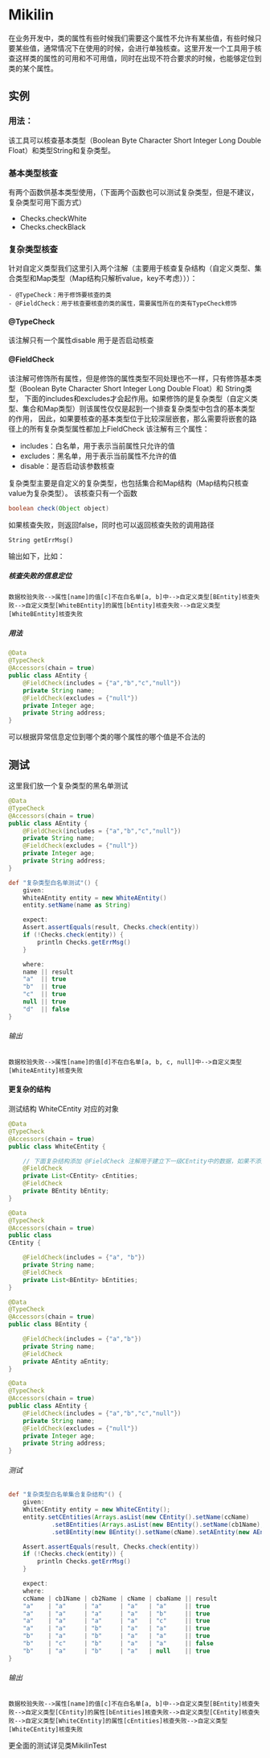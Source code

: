 # Mikilin
在业务开发中，类的属性有些时候我们需要这个属性不允许有某些值，有些时候只要某些值，通常情况下在使用的时候，会进行单独核查。这里开发一个工具用于核查这样类的属性的可用和不可用值，同时在出现不符合要求的时候，也能够定位到类的某个属性。
## 实例
### 用法：
该工具可以核查基本类型（Boolean Byte Character Short Integer Long Double Float）和类型String和复杂类型。
### 基本类型核查
有两个函数供基本类型使用，（下面两个函数也可以测试复杂类型，但是不建议，复杂类型可用下面方式）
- Checks.checkWhite
- Checks.checkBlack

### 复杂类型核查
针对自定义类型我们这里引入两个注解（主要用于核查复杂结构（自定义类型、集合类型和Map类型（Map结构只解析value，key不考虑）））：
```
- @TypeCheck：用于修饰要核查的类
- @FieldCheck：用于核查要核查的类的属性，需要属性所在的类有TypeCheck修饰
```
#### @TypeCheck
该注解只有一个属性disable 用于是否启动核查
#### @FieldCheck 
该注解可修饰所有属性，但是修饰的属性类型不同处理也不一样，只有修饰基本类型（Boolean Byte Character Short Integer Long Double Float）和 String类型，
下面的includes和excludes才会起作用。如果修饰的是复杂类型（自定义类型、集合和Map类型）则该属性仅仅是起到一个排查复杂类型中包含的基本类型的作用，
因此，如果要核查的基本类型位于比较深层嵌套，那么需要将嵌套的路径上的所有复杂类型属性都加上FieldCheck
该注解有三个属性：
- includes：白名单，用于表示当前属性只允许的值
- excludes：黑名单，用于表示当前属性不允许的值
- disable：是否启动该参数核查


复杂类型主要是自定义的复杂类型，也包括集合和Map结构（Map结构只核查value为复杂类型）。
该核查只有一个函数
``` java
boolean check(Object object)
```
如果核查失败，则返回false，同时也可以返回核查失败的调用路径
```
String getErrMsg()
```
输出如下，比如：
##### 核查失败的信息定位
```
数据校验失败-->属性[name]的值[c]不在白名单[a, b]中-->自定义类型[BEntity]核查失败-->自定义类型[WhiteBEntity]的属性[bEntity]核查失败-->自定义类型[WhiteBEntity]核查失败
```
##### 用法
```java
@Data
@TypeCheck
@Accessors(chain = true)
public class AEntity {
    @FieldCheck(includes = {"a","b","c","null"})
    private String name;
    @FieldCheck(excludes = {"null"})
    private Integer age;
    private String address;
}
```
可以根据异常信息定位到哪个类的哪个属性的哪个值是不合法的
## 测试
这里我们放一个复杂类型的黑名单测试
```java
@Data
@TypeCheck
@Accessors(chain = true)
public class AEntity {
    @FieldCheck(includes = {"a","b","c","null"})
    private String name;
    @FieldCheck(excludes = {"null"})
    private Integer age;
    private String address;
}
```
```groovy
def "复杂类型白名单测试"() {
    given:
    WhiteAEntity entity = new WhiteAEntity()
    entity.setName(name as String)

    expect:
    Assert.assertEquals(result, Checks.check(entity))
    if (!Checks.check(entity)) {
        println Checks.getErrMsg()
    }

    where:
    name || result
    "a"  || true
    "b"  || true
    "c"  || true
    null || true
    "d"  || false
}
```
###### 输出
```
数据校验失败-->属性[name]的值[d]不在白名单[a, b, c, null]中-->自定义类型[WhiteAEntity]核查失败
```
#### 更复杂的结构
测试结构 WhiteCEntity 对应的对象
```java
@Data
@TypeCheck
@Accessors(chain = true)
public class WhiteCEntity {

    // 下面复杂结构添加 @FieldCheck 注解用于建立下一级CEntity中的数据，如果不添加，则下一级无法核查
    @FieldCheck
    private List<CEntity> cEntities;
    @FieldCheck
    private BEntity bEntity;
}
```
```java
@Data
@TypeCheck
@Accessors(chain = true)
public class
CEntity {

    @FieldCheck(includes = {"a", "b"})
    private String name;
    @FieldCheck
    private List<BEntity> bEntities;
}
```
```java
@Data
@TypeCheck
@Accessors(chain = true)
public class BEntity {

    @FieldCheck(includes = {"a","b"})
    private String name;
    @FieldCheck
    private AEntity aEntity;
}
```
```java
@Data
@TypeCheck
@Accessors(chain = true)
public class AEntity {
    @FieldCheck(includes = {"a","b","c","null"})
    private String name;
    @FieldCheck(excludes = {"null"})
    private Integer age;
    private String address;
}
```
###### 测试
```groovy
def "复杂类型白名单集合复杂结构"() {
    given:
    WhiteCEntity entity = new WhiteCEntity();
    entity.setCEntities(Arrays.asList(new CEntity().setName(ccName)
            .setBEntities(Arrays.asList(new BEntity().setName(cb1Name), new BEntity().setName(cb2Name)))))
            .setBEntity(new BEntity().setName(cName).setAEntity(new AEntity().setName(cbaName).setAge(12)))

    Assert.assertEquals(result, Checks.check(entity))
    if (!Checks.check(entity)) {
        println Checks.getErrMsg()
    }

    expect:
    where:
    ccName | cb1Name | cb2Name | cName | cbaName || result
    "a"    | "a"     | "a"     | "a"   | "a"     || true
    "a"    | "a"     | "a"     | "a"   | "b"     || true
    "a"    | "a"     | "a"     | "a"   | "c"     || true
    "a"    | "a"     | "b"     | "a"   | "a"     || true
    "b"    | "a"     | "b"     | "a"   | "a"     || true
    "b"    | "c"     | "b"     | "a"   | "a"     || false
    "b"    | "a"     | "b"     | "a"   | null    || true
}
```
###### 输出
```text
数据校验失败-->属性[name]的值[c]不在白名单[a, b]中-->自定义类型[BEntity]核查失败-->自定义类型[CEntity]的属性[bEntities]核查失败-->自定义类型[CEntity]核查失败-->自定义类型[WhiteCEntity]的属性[cEntities]核查失败-->自定义类型[WhiteCEntity]核查失败
```
更全面的测试详见类MikilinTest
